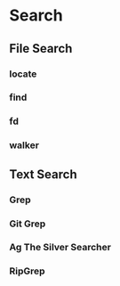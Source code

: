 # Search

## File Search

### locate

### find

### fd

### walker

## Text Search

### Grep

### Git Grep

### Ag The Silver Searcher

### RipGrep
